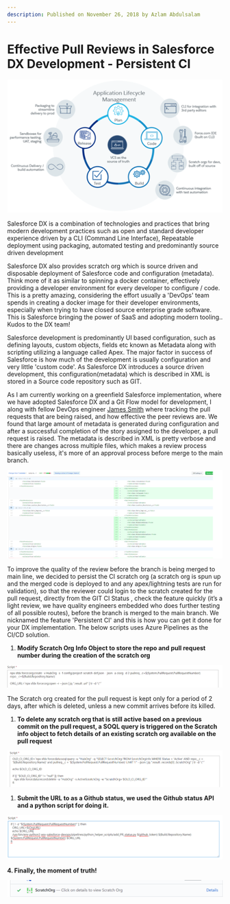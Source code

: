 ```yaml
---
description: Published on November 26, 2018 by Azlam Abdulsalam
---
```


# Effective Pull Reviews in Salesforce DX Development - Persistent CI

![](<../../.gitbook/assets/image (18).png>)

Salesforce DX is a combination of technologies and practices that bring modern development practices such as open and standard developer experience driven by a CLI (Command Line Interface), Repeatable deployment using packaging, automated testing and predominantly source driven development

Salesforce DX also provides scratch org which is source driven and disposable deployment of Salesforce code and configuration (metadata). Think more of it as similar to spinning a docker container, effectively providing a developer environment for every developer to configure / code. This is a pretty amazing, considering the effort usually a 'DevOps' team spends in creating a docker image for their developer environments, especially when trying to have closed source enterprise grade software. This is Salesforce bringing the power of SaaS and adopting modern tooling.. Kudos to the DX team!

Salesforce development is predominantly UI based configuration, such as defining layouts, custom objects, fields etc known as Metadata along with scripting utilizing a language called Apex. The major factor in success of Salesforce is how much of the development is usually configuration and very little 'custom code'. As Salesforce DX introduces a source driven development, this configuration(metadata) which is described in XML is stored in a Source code repository such as GIT.

As I am currently working on a greenfield Salesforce implementation, where we have adopted Salesforce DX and a Git Flow model for development, I along with fellow DevOps engineer [James Smith](https://www.linkedin.com/in/jamesimsmith/) where tracking the pull requests that are being raised, and how effective the peer reviews are. We found that large amount of metadata is generated during configuration and after a successful completion of the story assigned to the developer, a pull request is raised. The metadata is described in XML is pretty verbose and there are changes across multiple files, which makes a review process basically useless, it's more of an approval process before merge to the main branch.

![](../../.gitbook/assets/1543197649209.png)

To improve the quality of the review before the branch is being merged to main line, we decided to persist the CI scratch org (a scratch org is spun up and the merged code is deployed to and any apex/lightning tests are run for validation), so that the reviewer could login to the scratch created for the pull request, directly from the GIT CI Status , check the feature quickly (it’s a light review, we have quality engineers embedded who does further testing of all possible routes), before the branch is merged to the main branch. We nicknamed the feature 'Persistent CI' and this is how you can get it done for your DX implementation. The below scripts uses Azure Pipelines as the CI/CD solution.

1. **Modify Scratch Org Info Object to store the repo and pull request number during the creation of the scratch org**

![](../../.gitbook/assets/1543198062791.png)

The Scratch org created for the pull request is kept only for a period of 2 days, after which is deleted, unless a new commit arrives before its killed.

1. **To delete any scratch org that is still active based on a previous commit on the pull request, a SOQL query is triggered on the Scratch info object to fetch details of an existing scratch org available on the pull request**

![](../../.gitbook/assets/1543198140998.png)

1. **Submit the URL to as a Github status, we used the Github status API and a python script for doing it.**

![](../../.gitbook/assets/1543198292613.png)

**4. Finally, the moment of truth!**

![](../../.gitbook/assets/1543197948606.png)
